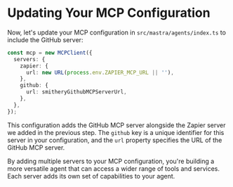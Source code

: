 # Updating Your MCP Configuration

Now, let's update your MCP configuration in `src/mastra/agents/index.ts` to include the GitHub server:

```typescript
const mcp = new MCPClient({
  servers: {
    zapier: {
      url: new URL(process.env.ZAPIER_MCP_URL || ''),
    },
    github: {
      url: smitheryGithubMCPServerUrl,
    },
  },
});
```

This configuration adds the GitHub MCP server alongside the Zapier server we added in the previous step. The `github` key is a unique identifier for this server in your configuration, and the `url` property specifies the URL of the GitHub MCP server.

By adding multiple servers to your MCP configuration, you're building a more versatile agent that can access a wider range of tools and services. Each server adds its own set of capabilities to your agent.
